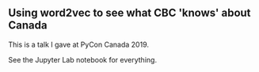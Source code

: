 ## Using word2vec to see what CBC 'knows' about Canada

This is a talk I gave at PyCon Canada 2019.

See the Jupyter Lab notebook for everything.
